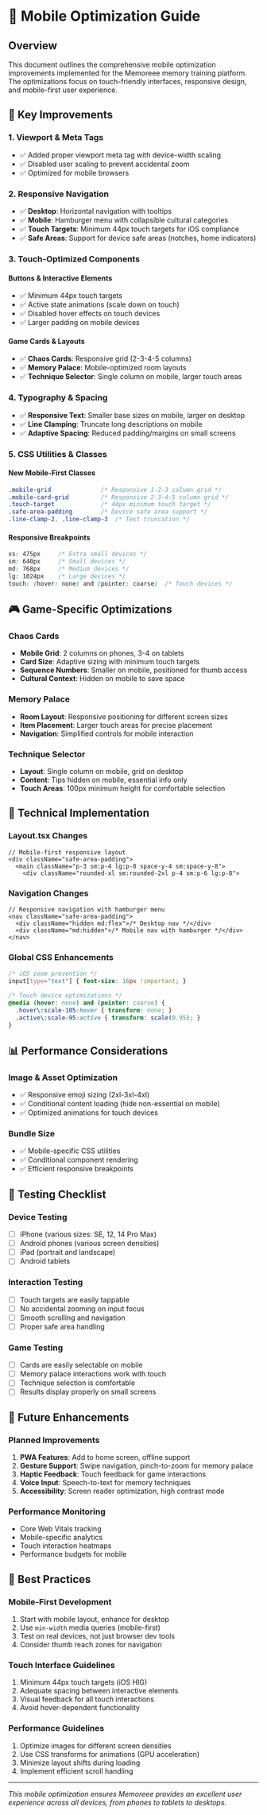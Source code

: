 # 📱 Mobile Optimization Guide

## Overview

This document outlines the comprehensive mobile optimization improvements implemented for the Memoreee memory training platform. The optimizations focus on touch-friendly interfaces, responsive design, and mobile-first user experience.

## 🎯 Key Improvements

### 1. **Viewport & Meta Tags**
- ✅ Added proper viewport meta tag with device-width scaling
- ✅ Disabled user scaling to prevent accidental zoom
- ✅ Optimized for mobile browsers

### 2. **Responsive Navigation**
- ✅ **Desktop**: Horizontal navigation with tooltips
- ✅ **Mobile**: Hamburger menu with collapsible cultural categories
- ✅ **Touch Targets**: Minimum 44px touch targets for iOS compliance
- ✅ **Safe Areas**: Support for device safe areas (notches, home indicators)

### 3. **Touch-Optimized Components**

#### **Buttons & Interactive Elements**
- ✅ Minimum 44px touch targets
- ✅ Active state animations (scale down on touch)
- ✅ Disabled hover effects on touch devices
- ✅ Larger padding on mobile devices

#### **Game Cards & Layouts**
- ✅ **Chaos Cards**: Responsive grid (2-3-4-5 columns)
- ✅ **Memory Palace**: Mobile-optimized room layouts
- ✅ **Technique Selector**: Single column on mobile, larger touch areas

### 4. **Typography & Spacing**
- ✅ **Responsive Text**: Smaller base sizes on mobile, larger on desktop
- ✅ **Line Clamping**: Truncate long descriptions on mobile
- ✅ **Adaptive Spacing**: Reduced padding/margins on small screens

### 5. **CSS Utilities & Classes**

#### **New Mobile-First Classes**
```css
.mobile-grid              /* Responsive 1-2-3 column grid */
.mobile-card-grid         /* Responsive 2-3-4-5 column grid */
.touch-target             /* 44px minimum touch target */
.safe-area-padding        /* Device safe area support */
.line-clamp-2, .line-clamp-3  /* Text truncation */
```

#### **Responsive Breakpoints**
```css
xs: 475px     /* Extra small devices */
sm: 640px     /* Small devices */
md: 768px     /* Medium devices */
lg: 1024px    /* Large devices */
touch: (hover: none) and (pointer: coarse)  /* Touch devices */
```

## 🎮 Game-Specific Optimizations

### **Chaos Cards**
- **Mobile Grid**: 2 columns on phones, 3-4 on tablets
- **Card Size**: Adaptive sizing with minimum touch targets
- **Sequence Numbers**: Smaller on mobile, positioned for thumb access
- **Cultural Context**: Hidden on mobile to save space

### **Memory Palace**
- **Room Layout**: Responsive positioning for different screen sizes
- **Item Placement**: Larger touch areas for precise placement
- **Navigation**: Simplified controls for mobile interaction

### **Technique Selector**
- **Layout**: Single column on mobile, grid on desktop
- **Content**: Tips hidden on mobile, essential info only
- **Touch Areas**: 100px minimum height for comfortable selection

## 🔧 Technical Implementation

### **Layout.tsx Changes**
```tsx
// Mobile-first responsive layout
<div className="safe-area-padding">
  <main className="p-3 sm:p-4 lg:p-8 space-y-4 sm:space-y-8">
    <div className="rounded-xl sm:rounded-2xl p-4 sm:p-6 lg:p-8">
```

### **Navigation Changes**
```tsx
// Responsive navigation with hamburger menu
<nav className="safe-area-padding">
  <div className="hidden md:flex">/* Desktop nav */</div>
  <div className="md:hidden">/* Mobile nav with hamburger */</div>
</nav>
```

### **Global CSS Enhancements**
```css
/* iOS zoom prevention */
input[type="text"] { font-size: 16px !important; }

/* Touch device optimizations */
@media (hover: none) and (pointer: coarse) {
  .hover\:scale-105:hover { transform: none; }
  .active\:scale-95:active { transform: scale(0.95); }
}
```

## 📊 Performance Considerations

### **Image & Asset Optimization**
- ✅ Responsive emoji sizing (2xl-3xl-4xl)
- ✅ Conditional content loading (hide non-essential on mobile)
- ✅ Optimized animations for touch devices

### **Bundle Size**
- ✅ Mobile-specific CSS utilities
- ✅ Conditional component rendering
- ✅ Efficient responsive breakpoints

## 🧪 Testing Checklist

### **Device Testing**
- [ ] iPhone (various sizes: SE, 12, 14 Pro Max)
- [ ] Android phones (various screen densities)
- [ ] iPad (portrait and landscape)
- [ ] Android tablets

### **Interaction Testing**
- [ ] Touch targets are easily tappable
- [ ] No accidental zooming on input focus
- [ ] Smooth scrolling and navigation
- [ ] Proper safe area handling

### **Game Testing**
- [ ] Cards are easily selectable on mobile
- [ ] Memory palace interactions work with touch
- [ ] Technique selection is comfortable
- [ ] Results display properly on small screens

## 🚀 Future Enhancements

### **Planned Improvements**
1. **PWA Features**: Add to home screen, offline support
2. **Gesture Support**: Swipe navigation, pinch-to-zoom for memory palace
3. **Haptic Feedback**: Touch feedback for game interactions
4. **Voice Input**: Speech-to-text for memory techniques
5. **Accessibility**: Screen reader optimization, high contrast mode

### **Performance Monitoring**
- Core Web Vitals tracking
- Mobile-specific analytics
- Touch interaction heatmaps
- Performance budgets for mobile

## 📝 Best Practices

### **Mobile-First Development**
1. Start with mobile layout, enhance for desktop
2. Use `min-width` media queries (mobile-first)
3. Test on real devices, not just browser dev tools
4. Consider thumb reach zones for navigation

### **Touch Interface Guidelines**
1. Minimum 44px touch targets (iOS HIG)
2. Adequate spacing between interactive elements
3. Visual feedback for all touch interactions
4. Avoid hover-dependent functionality

### **Performance Guidelines**
1. Optimize images for different screen densities
2. Use CSS transforms for animations (GPU acceleration)
3. Minimize layout shifts during loading
4. Implement efficient scroll handling

---

*This mobile optimization ensures Memoreee provides an excellent user experience across all devices, from phones to tablets to desktops.*
